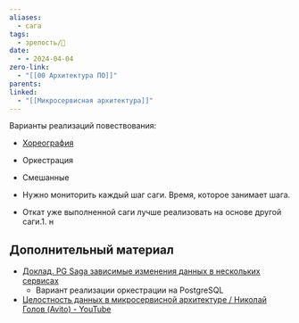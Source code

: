 ```yaml
---
aliases:
  - сага
tags:
  - зрелость/🌱
date:
  - - 2024-04-04
zero-link:
  - "[[00 Архитектура ПО]]"
parents: 
linked:
  - "[[Микросервисная архитектура]]"
---
```


Варианты реализаций повествования:
- [Хореография](Сага.%20Хореография.md)
- Оркестрация
- Смешанные

- Нужно мониторить каждый шаг саги. Время, которое занимает шага.
- Откат уже выполненной саги лучше реализовать на основе другой саги.1. н
## Дополнительный материал
- [Доклад. PG Saga зависимые изменения данных в нескольких сервисах](Доклад.%20PG%20Saga%20зависимые%20изменения%20данных%20в%20нескольких%20сервисах.md)
	- Вариант реализации оркестрации на PostgreSQL
- [Целостность данных в микросервисной архитектуре / Николай Голов (Avito) - YouTube](https://www.youtube.com/watch?v=6HvSpqBc8fA&list=PLH-XmS0lSi_xgCBtleObFPk-8I4_Nh0PB&index=4)